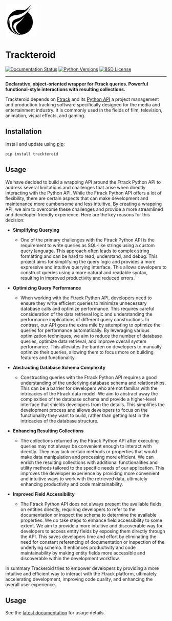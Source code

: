 <p>
    <picture>
        <source media="(prefers-color-scheme: dark)" srcset=".graphics/svg/logo_white.svg" width=100>
        <img src=".graphics/svg/logo_black.svg" width=100>
    </picture>
</p>

# Trackteroid

[![Documentation Status][documentation-button]][documentation]
[![Python Versions][pyversion-button]][pypi]
[![BSD License][bsdlicense-button]][bsdlicense]

[documentation]: https://trackteroid.readthedocs.io
[documentation-button]: https://readthedocs.org/projects/trackteroid/badge/?version=latest
[pyversion-button]: https://img.shields.io/pypi/pyversions/Trackteroid.svg
[pypi]: https://pypi.org/project/trackteroid/
[bsdlicense]: https://opensource.org/licenses/BSD-3-Clause
[bsdlicense-button]: https://img.shields.io/badge/license-BSD-yellow.svg

----
**Declarative, object-oriented wrapper for Ftrack queries. Powerful functional-style interactions with resulting collections.**

Trackteroid depends on [Ftrack](https://www.ftrack.com/en/) and its [Python API](https://ftrack-python-api.readthedocs.io/) a project management and production tracking software specifically designed for the media and entertainment industry. It is commonly used in the fields of film, television, animation, visual effects, and gaming.

## Installation

Install and update using [pip](https://pip.pypa.io/en/stable/getting-started/):

```shell
pip install trackteroid
```

## Usage

We have decided to build a wrapping API around the Ftrack Python API to address several limitations and challenges that arise when directly interacting with the Python API. While the Ftrack Python API offers a lot of flexibility, there are certain aspects that can make development and maintenance more cumbersome and less intuitive. By creating a wrapping API, we aim to overcome these challenges and provide a more streamlined and developer-friendly experience. Here are the key reasons for this decision:

- **Simplifying Querying**
  - One of the primary challenges with the Ftrack Python API is the requirement to write queries as SQL-like strings using a custom query language. This approach often leads to complex string formatting and can be hard to read, understand, and debug. This project aims for simplifying the query logic and provides a more expressive and intuitive querying interface. This allows developers to construct queries using a more natural and readable syntax, resulting in improved productivity and reduced errors.


- **Optimizing Query Performance**
  - When working with the Ftrack Python API, developers need to ensure they write efficient queries to minimize unnecessary database calls and optimize performance. This requires careful consideration of the data retrieval logic and understanding the performance implications of different query constructions. In contrast, our API goes the extra mile by attempting to optimize the queries for performance automatically. By leveraging various optimization techniques, we aim to reduce the number of database queries, optimize data retrieval, and improve overall system performance. This alleviates the burden on developers to manually optimize their queries, allowing them to focus more on building features and functionality.


- **Abstracting Database Schema Complexity**
  - Constructing queries with the Ftrack Python API requires a good understanding of the underlying database schema and relationships. This can be a barrier for developers who are not familiar with the intricacies of the Ftrack data model. We aim to abstract away the complexities of the database schema and provide a higher-level interface that shields developers from the details. This simplifies the development process and allows developers to focus on the functionality they want to build, rather than getting lost in the intricacies of the database structure.
  

- **Enhancing Resulting Collections** 
  - The collections returned by the Ftrack Python API after executing queries may not always be convenient enough to interact with directly. They may lack certain methods or properties that would make data manipulation and processing more efficient. We can enrich the resulting collections with additional functionalities and utility methods tailored to the specific needs of our application. This improves the developer experience by providing more convenient and intuitive ways to work with the retrieved data, ultimately enhancing productivity and code maintainability.

  
- **Improved Field Accessibility**
  - The Ftrack Python API does not always present the available fields on entities directly, requiring developers to refer to the documentation or inspect the schema to determine the available properties. We do take steps to enhance field accessibility to some extent. We aim to provide a more intuitive and discoverable way for developers to access entity fields by exposing them directly through the API. This saves developers time and effort by eliminating the need for constant referencing of documentation or inspection of the underlying schema. It enhances productivity and code maintainability by making entity fields more accessible and discoverable within the development workflow.

  
In summary Trackeroid tries to empower developers by providing a more intuitive and efficient way to interact with the Ftrack platform, ultimately accelerating development, improving code quality, and enhancing the overall user experience.

## Usage

See the [latest documentation](documentation) for usage details.